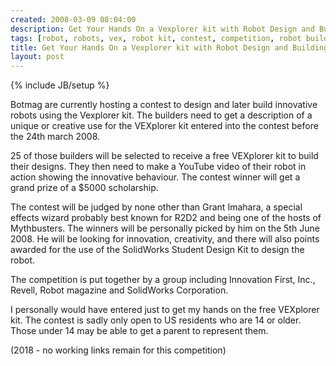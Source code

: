 ```yaml
---
created: 2008-03-09 08:04:00
description: Get Your Hands On a Vexplorer kit with Robot Design and Building Contest!
tags: [robot, robots, vex, robot kit, contest, competition, robot building]
title: Get Your Hands On a Vexplorer kit with Robot Design and Building Contest!
layout: post
---
```

{% include JB/setup %}

Botmag are currently hosting a contest to design and later build innovative robots using the Vexplorer kit. The builders need to get a description of a unique or creative use for the VEXplorer kit entered into  the contest before the 24th march 2008.

25 of those builders will be selected to receive a free VEXplorer kit to build their designs. They then need to make a YouTube video of their robot in action showing the innovative behaviour. The contest winner will get a grand prize of a $5000 scholarship.

The contest will be judged by none other than Grant Imahara, a special effects wizard probably best known for R2D2 and being one of the hosts of Mythbusters. The winners will be personally picked by him on the 5th June 2008. He will be looking for innovation, creativity, and there will also points awarded for the use of the SolidWorks Student Design Kit to design the robot.

The competition is put together by a group including Innovation First, Inc., Revell, Robot magazine and SolidWorks Corporation.

I personally would have entered just to get my hands on the free VEXplorer kit. The contest is sadly only open to US residents who are 14 or older. Those under 14 may be able to get a parent to represent them.

(2018 - no working links remain for this competition)

